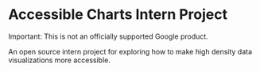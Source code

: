 # Accessible Charts Intern Project

Important: This is not an officially supported Google product.

An open source intern project for exploring how to make high density data
visualizations more accessible.


